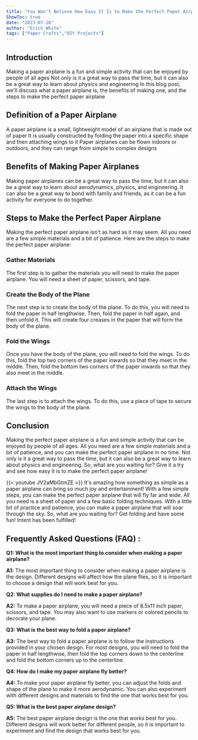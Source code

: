 ```yaml
---
title: "You Won't Believe How Easy It Is to Make the Perfect Paper Airplane!"
ShowToc: true 
date: "2023-07-26"
author: "Erich White" 
tags: ["Paper Crafts","DIY Projects"]
---
```

## Introduction 
Making a paper airplane is a fun and simple activity that can be enjoyed by people of all ages Not only is it a great way to pass the time, but it can also be a great way to learn about physics and engineering In this blog post, we'll discuss what a paper airplane is, the benefits of making one, and the steps to make the perfect paper airplane 

## Definition of a Paper Airplane 
A paper airplane is a small, lightweight model of an airplane that is made out of paper It is usually constructed by folding the paper into a specific shape and then attaching wings to it Paper airplanes can be flown indoors or outdoors, and they can range from simple to complex designs 

## Benefits of Making Paper Airplanes 
Making paper airplanes can be a great way to pass the time, but it can also be a great way to learn about aerodynamics, physics, and engineering. It can also be a great way to bond with family and friends, as it can be a fun activity for everyone to do together. 

## Steps to Make the Perfect Paper Airplane 
Making the perfect paper airplane isn't as hard as it may seem. All you need are a few simple materials and a bit of patience. Here are the steps to make the perfect paper airplane: 

### Gather Materials 
The first step is to gather the materials you will need to make the paper airplane. You will need a sheet of paper, scissors, and tape. 

### Create the Body of the Plane 
The next step is to create the body of the plane. To do this, you will need to fold the paper in half lengthwise. Then, fold the paper in half again, and then unfold it. This will create four creases in the paper that will form the body of the plane. 

### Fold the Wings 
Once you have the body of the plane, you will need to fold the wings. To do this, fold the top two corners of the paper inwards so that they meet in the middle. Then, fold the bottom two corners of the paper inwards so that they also meet in the middle. 

### Attach the Wings 
The last step is to attach the wings. To do this, use a piece of tape to secure the wings to the body of the plane. 

## Conclusion 
Making the perfect paper airplane is a fun and simple activity that can be enjoyed by people of all ages. All you need are a few simple materials and a bit of patience, and you can make the perfect paper airplane in no time. Not only is it a great way to pass the time, but it can also be a great way to learn about physics and engineering. So, what are you waiting for? Give it a try and see how easy it is to make the perfect paper airplane!

{{< youtube JV2aMbGtmZE >}} 
It's amazing how something as simple as a paper airplane can bring so much joy and entertainment! With a few simple steps, you can make the perfect paper airplane that will fly far and wide. All you need is a sheet of paper and a few basic folding techniques. With a little bit of practice and patience, you can make a paper airplane that will soar through the sky. So, what are you waiting for? Get folding and have some fun! Intent has been fulfilled!

## Frequently Asked Questions (FAQ) :
**Q1: What is the most important thing to consider when making a paper airplane?**

**A1:** The most important thing to consider when making a paper airplane is the design. Different designs will affect how the plane flies, so it is important to choose a design that will work best for you. 

**Q2: What supplies do I need to make a paper airplane?**

**A2:** To make a paper airplane, you will need a piece of 8.5x11 inch paper, scissors, and tape. You may also want to use markers or colored pencils to decorate your plane. 

**Q3: What is the best way to fold a paper airplane?**

**A3:** The best way to fold a paper airplane is to follow the instructions provided in your chosen design. For most designs, you will need to fold the paper in half lengthwise, then fold the top corners down to the centerline and fold the bottom corners up to the centerline. 

**Q4: How do I make my paper airplane fly better?**

**A4:** To make your paper airplane fly better, you can adjust the folds and shape of the plane to make it more aerodynamic. You can also experiment with different designs and materials to find the one that works best for you. 

**Q5: What is the best paper airplane design?**

**A5:** The best paper airplane design is the one that works best for you. Different designs will work better for different people, so it is important to experiment and find the design that works best for you.



